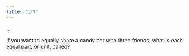 ```yaml
---
title: "1/3"
---
```

...

If you want to equally share a candy bar with three friends, what is each equal part, or unit, called?

